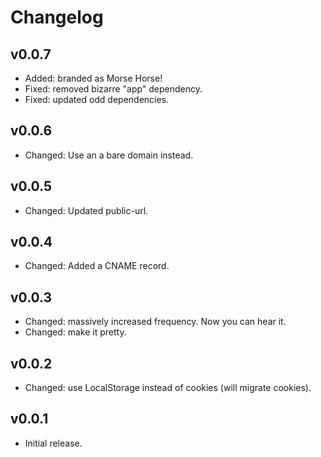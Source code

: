 # Changelog

## v0.0.7

- Added: branded as Morse Horse!
- Fixed: removed bizarre "app" dependency.
- Fixed: updated odd dependencies.

## v0.0.6

- Changed: Use an a bare domain instead.

## v0.0.5

- Changed: Updated public-url.

## v0.0.4

- Changed: Added a CNAME record.

## v0.0.3

- Changed: massively increased frequency. Now you can hear it.
- Changed: make it pretty.

## v0.0.2

- Changed: use LocalStorage instead of cookies (will migrate cookies).

## v0.0.1

- Initial release.
